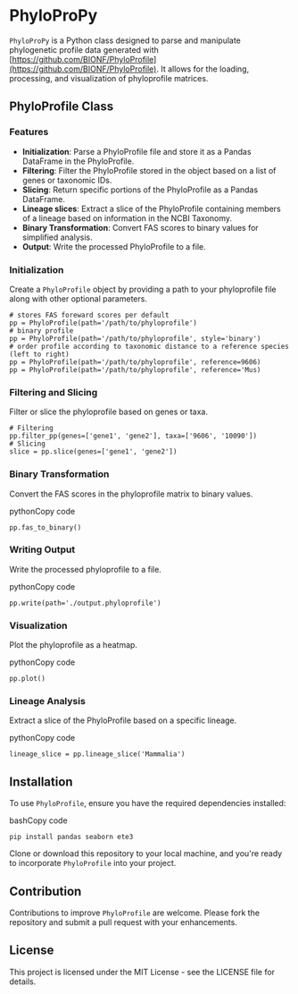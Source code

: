 # PhyloProPy

`PhyloProPy` is a Python class designed to parse and manipulate phylogenetic profile data generated with [https://github.com/BIONF/PhyloProfile](https://github.com/BIONF/PhyloProfile). It allows for the loading, processing, and visualization of phyloprofile matrices.

## PhyloProfile Class

### Features

*   **Initialization**: Parse a PhyloProfile file and store it as a Pandas DataFrame in the PhyloProfile.
*   **Filtering**: Filter the PhyloProfile stored in the object based on a list of genes or taxonomic IDs.
*   **Slicing**: Return specific portions of the PhyloProfile as a Pandas DataFrame.
*   **Lineage slices**: Extract a slice of the PhyloProfile containing members of a lineage based on information in the NCBI Taxonomy.
*   **Binary Transformation**: Convert FAS scores to binary values for simplified analysis.
*   **Output**: Write the processed PhyloProfile to a file.

### Initialization

Create a `PhyloProfile` object by providing a path to your phyloprofile file along with other optional parameters.

```
# stores FAS foreward scores per default
pp = PhyloProfile(path='/path/to/phyloprofile')
# binary profile
pp = PhyloProfile(path='/path/to/phyloprofile', style='binary')
# order profile according to taxonomic distance to a reference species (left to right)
pp = PhyloProfile(path='/path/to/phyloprofile', reference=9606)
pp = PhyloProfile(path='/path/to/phyloprofile', reference='Mus)
```

### Filtering and Slicing

Filter or slice the phyloprofile based on genes or taxa.

```
# Filtering 
pp.filter_pp(genes=['gene1', 'gene2'], taxa=['9606', '10090'])
# Slicing
slice = pp.slice(genes=['gene1', 'gene2'])
```

### Binary Transformation

Convert the FAS scores in the phyloprofile matrix to binary values.

pythonCopy code

`pp.fas_to_binary()`

### Writing Output

Write the processed phyloprofile to a file.

pythonCopy code

`pp.write(path='./output.phyloprofile')`

### Visualization

Plot the phyloprofile as a heatmap.

pythonCopy code

`pp.plot()`

### Lineage Analysis

Extract a slice of the PhyloProfile based on a specific lineage.

pythonCopy code

`lineage_slice = pp.lineage_slice('Mammalia')`

Installation
------------

To use `PhyloProfile`, ensure you have the required dependencies installed:

bashCopy code

`pip install pandas seaborn ete3`

Clone or download this repository to your local machine, and you're ready to incorporate `PhyloProfile` into your project.

Contribution
------------

Contributions to improve `PhyloProfile` are welcome. Please fork the repository and submit a pull request with your enhancements.

License
-------

This project is licensed under the MIT License - see the LICENSE file for details.
